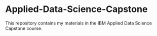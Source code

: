 # Applied-Data-Science-Capstone
This repository contains my materials in the IBM Applied Data Science Capstone course.
